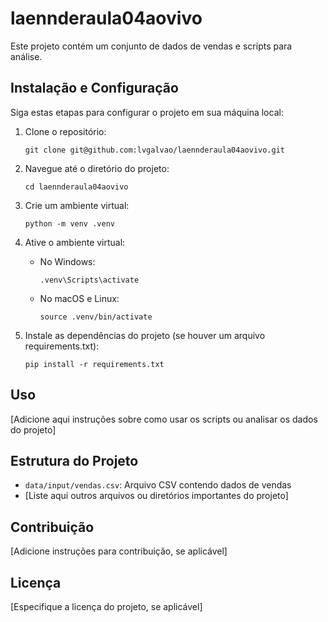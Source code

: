 # laennderaula04aovivo

Este projeto contém um conjunto de dados de vendas e scripts para análise.

## Instalação e Configuração

Siga estas etapas para configurar o projeto em sua máquina local:

1. Clone o repositório:
   ```
   git clone git@github.com:lvgalvao/laennderaula04aovivo.git
   ```

2. Navegue até o diretório do projeto:
   ```
   cd laennderaula04aovivo
   ```

3. Crie um ambiente virtual:
   ```
   python -m venv .venv
   ```

4. Ative o ambiente virtual:
   - No Windows:
     ```
     .venv\Scripts\activate
     ```
   - No macOS e Linux:
     ```
     source .venv/bin/activate
     ```

5. Instale as dependências do projeto (se houver um arquivo requirements.txt):
   ```
   pip install -r requirements.txt
   ```

## Uso

[Adicione aqui instruções sobre como usar os scripts ou analisar os dados do projeto]

## Estrutura do Projeto

- `data/input/vendas.csv`: Arquivo CSV contendo dados de vendas
- [Liste aqui outros arquivos ou diretórios importantes do projeto]

## Contribuição

[Adicione instruções para contribuição, se aplicável]

## Licença

[Especifique a licença do projeto, se aplicável]
